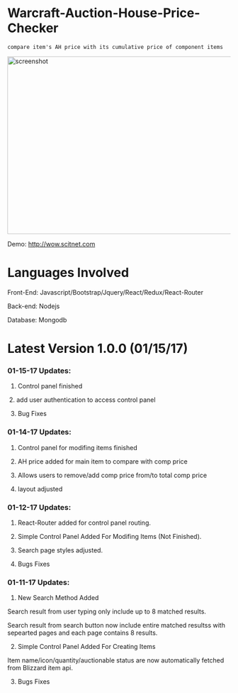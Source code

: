 # Warcraft-Auction-House-Price-Checker

    compare item's AH price with its cumulative price of component items 
   <img src="https://github.com/yyss8/Warcraft-Auction-House-Price-Checker/blob/master/public/img/screenshot.png" alt="screenshot" width="600" height="400">

Demo: http://wow.scitnet.com

# Languages Involved
Front-End: Javascript/Bootstrap/Jquery/React/Redux/React-Router

Back-end: Nodejs

Database: Mongodb

# Latest Version 1.0.0 (01/15/17)

### 01-15-17 Updates:
  1. Control panel finished
  
  2. add user authentication to access control panel
  
  3. Bug Fixes

### 01-14-17 Updates:
  1. Control panel for modifing items finished
  
  2. AH price added for main item to compare with comp price
  
  3. Allows users to remove/add comp price from/to total comp price
  
  4. layout adjusted

### 01-12-17 Updates:
  1. React-Router added for control panel routing.
  
  2. Simple Control Panel Added For Modifing Items (Not Finished).
  
  3. Search page styles adjusted.
  
  4. Bugs Fixes


### 01-11-17 Updates:
  1. New Search Method Added
  
  Search result from user typing only include up to 8 matched results.
  
  Search result from search button now include entire matched resultss with sepearted pages and each page contains 8 results. 
  
  2. Simple Control Panel Added For Creating Items

  Item name/icon/quantity/auctionable status are now automatically fetched from Blizzard item api.
  
  3. Bugs Fixes
